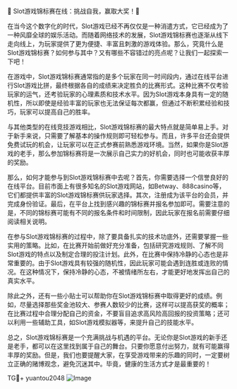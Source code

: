 🎉 Slot游戏锦标赛在线：挑战自我，赢取大奖！🎉

在当今这个数字化的时代，Slot游戏已经不再仅仅是一种消遣方式，它已经成为了一种风靡全球的娱乐活动。而随着网络技术的发展，Slot游戏锦标赛也逐渐从线下走向线上，为玩家提供了更为便捷、丰富且刺激的游戏体验。那么，究竟什么是Slot游戏锦标赛？如何参与其中？又有哪些不容错过的亮点呢？让我们一起探索一下吧！

在游戏中，Slot游戏锦标赛通常指的是多个玩家在同一时间段内，通过在线平台进行Slot游戏比拼，最终根据各自的成绩来决定胜负的比赛形式。这种比赛不仅考验玩家的运气，还考验玩家的心理素质和技术水平。因为Slot游戏本身具有一定的随机性，所以即使是经验丰富的玩家也无法保证每次都赢，但通过不断积累经验和技巧，玩家可以提高自己的胜率。

与其他类型的在线竞技游戏相比，Slot游戏锦标赛的最大特点就是简单易上手。对于新手来说，只需要了解基本的操作规则即可轻松参与。而且，许多平台还会提供免费试玩的机会，让玩家可以在正式参赛前熟悉游戏环境。当然，如果你是Slot游戏的老手，那么参加锦标赛将是一次展示自己实力的好机会，同时也可能收获丰厚的奖励。

那么，如何才能参与到Slot游戏锦标赛中去呢？首先，你需要选择一个信誉良好的在线平台。目前市面上有很多知名的Slot游戏网站，如Betway、888casino等，它们都提供丰富的Slot游戏锦标赛供玩家选择。其次，注册成为该平台的会员，并完成身份验证。最后，在平台上找到感兴趣的锦标赛并报名参加即可。需要注意的是，不同的锦标赛可能有不同的报名条件和时间限制，因此玩家在报名前需要仔细阅读相关说明。

在参与Slot游戏锦标赛的过程中，除了要具备扎实的技术功底外，还需要掌握一些实用的策略。比如，在比赛开始前做好充分准备，包括研究游戏规则、了解不同Slot游戏的特点以及制定合理的投注计划。此外，在比赛中保持冷静的心态也是非常重要的。由于Slot游戏具有较强的随机性，因此玩家可能会遇到连胜或连败的情况。在这种情况下，保持冷静的心态，不被情绪所左右，才能更好地发挥出自己的真实水平。

除此之外，还有一些小贴士可以帮助你在Slot游戏锦标赛中取得更好的成绩。例如，尽量选择那些奖金池较大、参赛人数较少的比赛，这样可以提高获奖的概率；在比赛过程中合理分配自己的资金，不要盲目追求高风险高回报的投资策略；还可以利用一些辅助工具，如Slot游戏模拟器等，来提升自己的技能水平。

总之，Slot游戏锦标赛是一个充满挑战与机遇的平台。无论你是Slot游戏的新手还是老手，都可以在这里找到属于自己的舞台。只要你愿意付出努力，就有可能赢得丰厚的奖励。但是，我们也要提醒大家，在享受游戏带来的乐趣的同时，一定要树立正确的赌博观念，避免沉迷其中。毕竟，健康的生活方式才是最重要的！

TG💪+ yuantou2048  ![Image](https://github.com/user-attachments/assets/cf57a8bb-a08e-43c1-ad82-039f33c64200)